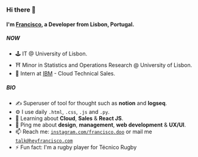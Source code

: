 ### Hi there 👋

#### I'm [Francisco](https://heyfrancisco.com), a Developer from Lisbon, Portugal.

##### NOW

- 🕹️ IT @ University of Lisbon.
- ⛩️ Minor in Statistics and Operations Research @ University of Lisbon.
- 💾 Intern at [IBM](https://www.ibm.com/cloud) - Cloud Technical Sales.

##### BIO

- ✍️ Superuser of tool for thought such as **notion** and **logseq**.
- ⚙️ I use daily `.html`, `.css`, `.js` and `.py`.
- 🌱 Learning about **Cloud**, **Sales** & **React JS**.
- 💬 Ping me about **design**, **management**, **web development** & **UX/UI**.
- 📫 Reach me: [`instagram.com/francisco.doo`](https://instagram.com/francisco) or mail me [`talk@heyfrancisco.com`](mailto:talk@heyfrancisco.com)
- ⚡ Fun fact: I'm a rugby player for Técnico Rugby
